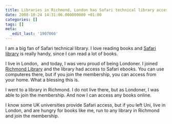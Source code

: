 ```yaml
---
title: Libraries in Richmond, London has Safari technical library access.
date: 2008-10-24 14:31:06.000000000 +01:00
categories: []
tags: []
meta:
  _edit_last: '1907066'
---
```

<p>I am a big fan of Safari technical library. I love reading books and <a href="http://safari.informit.com/home">Safari library</a> is really handy, since I can read a lot of books.</p>
<p>I live in London,  and today, I was veru proud of being Londoner. I joined <a href="http://www.richmond.gov.uk/home/leisure_and_culture/libraries/247_internet_library/e_books_in_richmond_libraries.htm">Richmond Library</a> and the library had access to Safari ebooks. You can use computeres there, but if you join the membership, you can access from your home. What a blessing this is.</p>
<p>I went to a library in Richmond. I do not live there, but as Londoner, I was able to join the membership. And now I can access any books online.</p>
<p>I know some UK universities provide Safari access, but if you left Uni, live in London, and are hungry for books like me, run to any library in Richmond and join the membership.</p>
